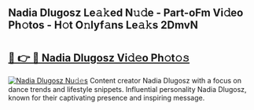 ## Nadia Dlugosz Le𝚊𝚔ed N𝚞𝚍e - Part-oFm Vi𝚍eo Ph𝚘tos - H𝚘t O𝚗lyf𝚊ns Le𝚊𝚔s 2DmvN

# <h2><a href="http://hf5cttc.feru.top/?c=Nadia+Dlugosz">🔗 👉 🔴 Nadia Dlugosz Vi𝚍𝚎o Ph𝚘t𝚘𝚜</a></h2>

[![Nadia Dlugosz Nu𝚍𝚎s](https://i.imgur.com/0TWrTi3.gif)](http://hf5cttc.feru.top/?c=Nadia+Dlugosz)
Content creator Nadia Dlugosz with a focus on dance trends and lifestyle snippets. Influential personality Nadia Dlugosz, known for their captivating presence and inspiring message. 
